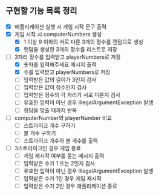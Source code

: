 ## 구현할 기능 목록 정리

- [x] 애플리케이션 실행 시 게임 시작 문구 출력
- [x] 게임 시작 시 computerNumbers 생성
  - [x] 1 이상 9 이하의 서로 다른 3개의 정수를 랜덤으로 생성
  - [x] 랜덤을 생성한 3개의 정수를 리스트로 저장
- [ ] 3자리 정수를 입력받고 playerNumbers로 저장
  - [x] 숫자를 입력해주세요 메시지 출력
  - [x] 수를 입력받고 playerNumbers로 저장
  - [ ] 입력받은 값의 길이가 3인지 검사
  - [ ] 입력받은 값이 정수인지 검사
  - [ ] 입력받은 정수의 각 자리가 서로 다른지 검사
  - [ ] 유효한 입력이 아닌 경우 IllegalArgumentException 발생
  - [ ] 정답을 맞출 때까지 반복
- [ ] computerNumber와 playerNumber 비교
  - [ ] 스트라이크 개수 구하기
  - [ ] 볼 개수 구하기
  - [ ] 스트라이크 개수와 볼 개수를 출력
- [ ] 3스트라이크인 경우 게임 종료
  - [ ] 게임 재시작 여부를 묻는 메시지 출력
  - [ ] 입력받은 수가 1 또는 2인지 검사
  - [ ] 유효한 입력이 아닌 경우 IllegalArgumentException 발생
  - [ ] 입력받은 수가 1인 경우 게임 재시작
  - [ ] 입력받은 수가 2인 경우 애플리케이션 종료
